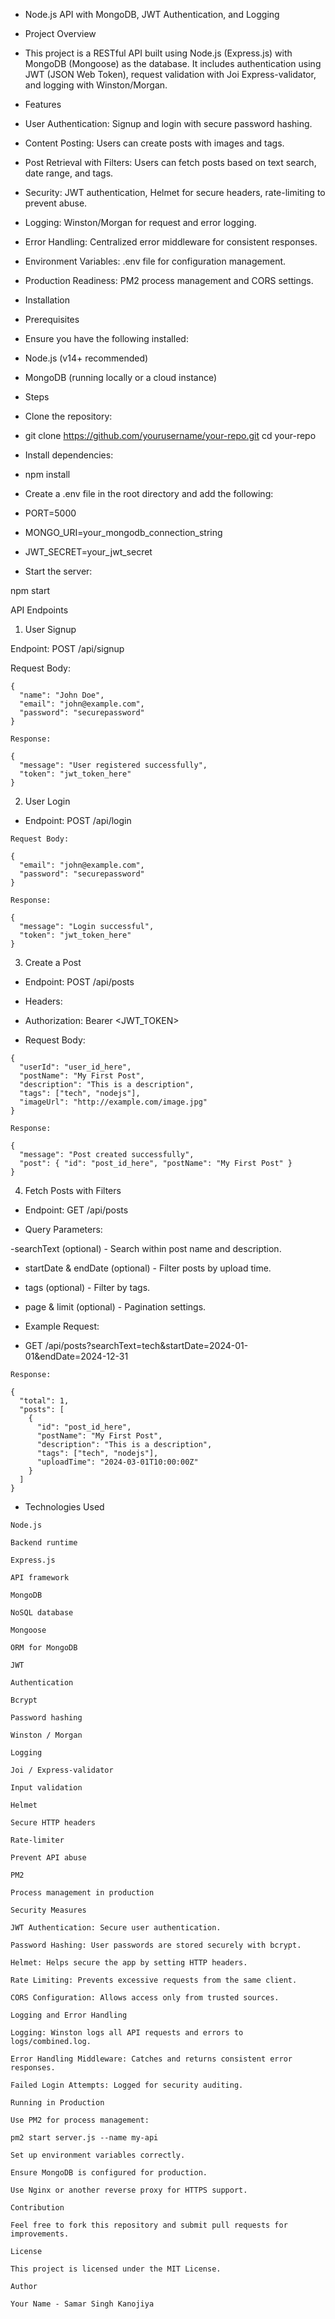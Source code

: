 - Node.js API with MongoDB, JWT Authentication, and Logging

- Project Overview

- This project is a RESTful API built using Node.js (Express.js) with MongoDB (Mongoose) as the database. 
  It includes authentication using JWT (JSON Web Token), request validation with Joi Express-validator, and logging with Winston/Morgan.

- Features

- User Authentication: Signup and login with secure password hashing.

- Content Posting: Users can create posts with images and tags.

- Post Retrieval with Filters: Users can fetch posts based on text search, date range, and tags.

- Security: JWT authentication, Helmet for secure headers, rate-limiting to prevent abuse.

- Logging: Winston/Morgan for request and error logging.

- Error Handling: Centralized error middleware for consistent responses.

- Environment Variables: .env file for configuration management.

- Production Readiness: PM2 process management and CORS settings.

- Installation

- Prerequisites

- Ensure you have the following installed:

- Node.js (v14+ recommended)

- MongoDB (running locally or a cloud instance)

- Steps

- Clone the repository:

- git clone https://github.com/yourusername/your-repo.git cd your-repo

- Install dependencies:

- npm install

- Create a .env file in the root directory and add the following:

- PORT=5000
- MONGO_URI=your_mongodb_connection_string
- JWT_SECRET=your_jwt_secret

- Start the server:

npm start

API Endpoints

1. User Signup

Endpoint: POST /api/signup

Request Body:
```
{
  "name": "John Doe",
  "email": "john@example.com",
  "password": "securepassword"
}

Response:

{
  "message": "User registered successfully",
  "token": "jwt_token_here"
}
```
2. User Login

- Endpoint: POST /api/login

```
Request Body:

{
  "email": "john@example.com",
  "password": "securepassword"
}

Response:

{
  "message": "Login successful",
  "token": "jwt_token_here"
}

```

3. Create a Post

- Endpoint: POST /api/posts

- Headers:

- Authorization: Bearer <JWT_TOKEN>

- Request Body:
```
{
  "userId": "user_id_here",
  "postName": "My First Post",
  "description": "This is a description",
  "tags": ["tech", "nodejs"],
  "imageUrl": "http://example.com/image.jpg"
}

Response:

{
  "message": "Post created successfully",
  "post": { "id": "post_id_here", "postName": "My First Post" }
}
```

4. Fetch Posts with Filters

- Endpoint: GET /api/posts

- Query Parameters:

-searchText (optional) - Search within post name and description.

- startDate & endDate (optional) - Filter posts by upload time.

- tags (optional) - Filter by tags.

- page & limit (optional) - Pagination settings.

- Example Request:

- GET /api/posts?searchText=tech&startDate=2024-01-01&endDate=2024-12-31

```
Response:

{
  "total": 1,
  "posts": [
    {
      "id": "post_id_here",
      "postName": "My First Post",
      "description": "This is a description",
      "tags": ["tech", "nodejs"],
      "uploadTime": "2024-03-01T10:00:00Z"
    }
  ]
}
```

- Technologies Used

```
Node.js

Backend runtime

Express.js

API framework

MongoDB

NoSQL database

Mongoose

ORM for MongoDB

JWT

Authentication

Bcrypt

Password hashing

Winston / Morgan

Logging

Joi / Express-validator

Input validation

Helmet

Secure HTTP headers

Rate-limiter

Prevent API abuse

PM2

Process management in production

Security Measures

JWT Authentication: Secure user authentication.

Password Hashing: User passwords are stored securely with bcrypt.

Helmet: Helps secure the app by setting HTTP headers.

Rate Limiting: Prevents excessive requests from the same client.

CORS Configuration: Allows access only from trusted sources.

Logging and Error Handling

Logging: Winston logs all API requests and errors to logs/combined.log.

Error Handling Middleware: Catches and returns consistent error responses.

Failed Login Attempts: Logged for security auditing.

Running in Production

Use PM2 for process management:

pm2 start server.js --name my-api

Set up environment variables correctly.

Ensure MongoDB is configured for production.

Use Nginx or another reverse proxy for HTTPS support.

Contribution

Feel free to fork this repository and submit pull requests for improvements.

License

This project is licensed under the MIT License.

Author

Your Name - Samar Singh Kanojiya

```
